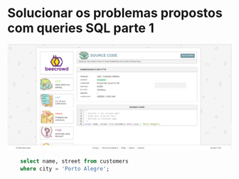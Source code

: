 # Solucionar os problemas propostos com queries SQL parte 1
![Print do desafio](prints/problema-2603.png)
```SQL
    select name, street from customers 
    where city = 'Porto Alegre';
```